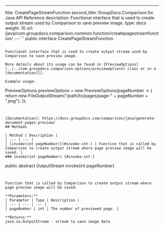 ---
title: CreatePageStreamFunction
second_title: GroupDocs.Comparison for Java API Reference
description: Functional interface that is used to create output stream used by Comparison to save preview image.
type: docs
weight: 10
url: /java/com.groupdocs.comparison.common.function/createpagestreamfunction/
---```
public interface CreatePageStreamFunction
```

Functional interface that is used to create output stream used by Comparison to save preview image.

More details about its usage can be found in [PreviewOptions](../../com.groupdocs.comparison.options/previewoptions) class or in a [documentation][].

Example usage:

```

 PreviewOptions previewOptions = new PreviewOptions(pageNumber -> {
     return new FileOutputStream("/path/to/pages/page-" + pageNumber + ".png");
 });
 
```


[documentation]: https://docs.groupdocs.com/comparison/java/generate-document-pages-preview/
## Methods

| Method | Description |
| --- | --- |
| [invoke(int pageNumber)](#invoke-int-) | Function that is called by Comparison to create output stream where page preview image will be saved. |
### invoke(int pageNumber) {#invoke-int-}
```
public abstract OutputStream invoke(int pageNumber)
```


Function that is called by Comparison to create output stream where page preview image will be saved.

**Parameters:**
| Parameter | Type | Description |
| --- | --- | --- |
| pageNumber | int | The number of previewed page. |

**Returns:**
java.io.OutputStream - stream to save image data
